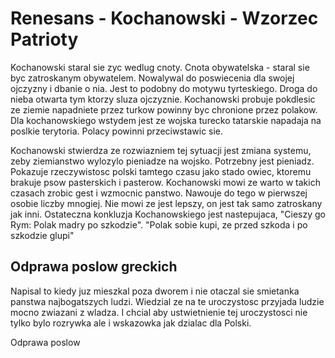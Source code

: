 # Renesans - Kochanowski - Wzorzec Patrioty

Kochanowski staral sie zyc wedlug cnoty.
Cnota obywatelska - staral sie byc zatroskanym obywatelem. Nowalywal do poswiecenia dla swojej ojczyzny i dbanie o nia. Jest to podobny do motywu tyrteskiego. Droga do nieba otwarta tym ktorzy sluza ojczyznie.
Kochanowski probuje pokdlesic ze ziemie napadniete przez turkow powinny byc chronione przez polakow. Dla kochanowskiego wstydem jest ze wojska turecko tatarskie napadaja na poslkie terytoria. Polacy powinni przeciwstawic sie. 

Kochanowski stwierdza ze rozwiazniem tej sytuacji jest zmiana systemu, zeby ziemianstwo wylozylo pieniadze na wojsko. Potrzebny jest pieniadz. Pokazuje rzeczywistosc polski tamtego czasu jako stado owiec, ktoremu brakuje psow pasterskich i pasterow. 
Kochanowski mowi ze warto w takich czasach zrobic gest i wzmocnic panstwo. Nawouje do tego w pierwszej osobie liczby mnogiej. Nie mowi ze jest lepszy, on jest tak samo zatroskany jak inni.
Ostateczna konkluzja Kochanowskiego jest nastepujaca, "Cieszy go Rym: Polak madry po szkodzie". "Polak sobie kupi, ze przed szkoda i po szkodzie glupi"

## Odprawa poslow greckich

Napisal to kiedy juz mieszkal poza dworem i nie otaczal sie smietanka panstwa najbogatszych ludzi.
Wiedzial ze na te uroczystosc przyjada ludzie mocno zwiazani z wladza. I chcial aby ustwietnienie tej uroczystosci nie tylko bylo rozrywka ale i wskazowka jak dzialac dla Polski.

Odprawa poslow
